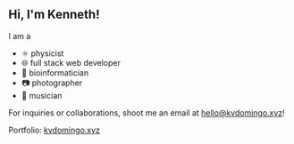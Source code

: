 ## Hi, I'm Kenneth!

I am a
- ⚛ physicist
- 🌐 full stack web developer
- 🧬 bioinformatician
- 📷 photographer
- 🎸 musician

For inquiries or collaborations, shoot me an email at hello@kvdomingo.xyz!

Portfolio: [kvdomingo.xyz](https://kvdomingo.xyz)
